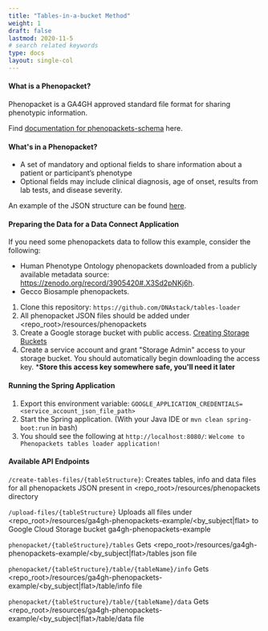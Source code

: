 ```yaml
---
title: "Tables-in-a-bucket Method"
weight: 1
draft: false
lastmod: 2020-11-5
# search related keywords
type: docs
layout: single-col
---
```

#### What is a Phenopacket?
Phenopacket is a GA4GH approved standard file format for sharing phenotypic information. 

Find [documentation for phenopackets-schema](https://phenopackets-schema.readthedocs.io/en/latest/) here.

#### What's in a Phenopacket?
- A set of mandatory and optional fields to share information about a patient or participant’s phenotype
- Optional fields may include clinical diagnosis, age of onset, results from lab tests, and disease severity.

An example of the JSON structure can be found [here](https://schemablocks.org/schemas/sb-phenopackets/current/Phenopacket.json).

#### Preparing the Data for a Data Connect Application
If you need some phenopackets data to follow this example, consider the following:
- Human Phenotype Ontology phenopackets downloaded from a publicly available metadata source: https://zenodo.org/record/3905420#.X3Sd2pNKj6h.
- Gecco Biosample phenopackets.

1. Clone this repository: `https://github.com/DNAstack/tables-loader`
2. All phenopacket JSON files should be added under <repo_root>/resources/phenopackets
3. Create a Google storage bucket with public access. [Creating Storage Buckets](https://cloud.google.com/storage/docs/creating-buckets)
4. Create a service account and grant "Storage Admin" access to your storage bucket. You should automatically begin downloading the access key. ***Store this access key somewhere safe, you'll need it later**

#### Running the Spring Application
1. Export this environment variable: `GOOGLE_APPLICATION_CREDENTIALS=<service_account_json_file_path>`
2. Start the Spring application. (With your Java IDE or `mvn clean spring-boot:run` in bash)
3. You should see the following at `http://localhost:8080/`: `Welcome to Phenopackets tables loader application!`


#### Available API Endpoints
`/create-tables-files/{tableStructure}`:
Creates tables, info and data files for all phenopackets JSON present in <repo_root>/resources/phenopackets directory

`/upload-files/{tableStructure}`
Uploads all files under <repo_root>/resources/ga4gh-phenopackets-example/<by_subject|flat> to Google Cloud Storage bucket ga4gh-phenopackets-example

`phenopacket/{tableStructure}/tables`
Gets <repo_root>/resources/ga4gh-phenopackets-example/<by_subject|flat>/tables json file

`phenopacket/{tableStructure}/table/{tableName}/info`
Gets <repo_root>/resources/ga4gh-phenopackets-example/<by_subject|flat>/table/info file

`phenopacket/{tableStructure}/table/{tableName}/data`
Gets <repo_root>/resources/ga4gh-phenopackets-example/<by_subject|flat>/table/data file


